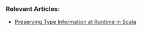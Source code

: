 ### Relevant Articles:

- [Preserving Type Information at Runtime in Scala](https://www.baeldung.com/scala/type-information-at-runtime)

